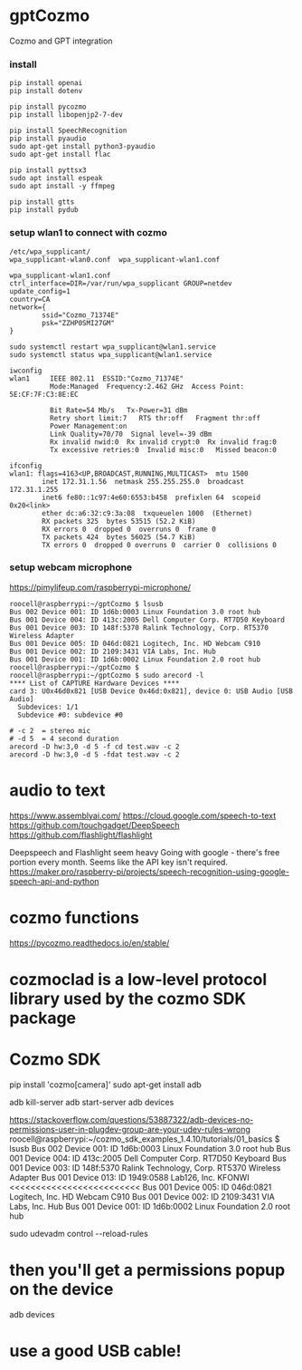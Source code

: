 # gptCozmo
Cozmo and GPT integration

### install
```
pip install openai
pip install dotenv

pip install pycozmo
pip install libopenjp2-7-dev

pip install SpeechRecognition
pip install pyaudio
sudo apt-get install python3-pyaudio
sudo apt-get install flac

pip install pyttsx3
sudo apt install espeak
sudo apt install -y ffmpeg

pip install gtts
pip install pydub

```

### setup wlan1 to connect with cozmo
```
/etc/wpa_supplicant/
wpa_supplicant-wlan0.conf  wpa_supplicant-wlan1.conf

wpa_supplicant-wlan1.conf
ctrl_interface=DIR=/var/run/wpa_supplicant GROUP=netdev
update_config=1
country=CA
network={
        ssid="Cozmo_71374E"
        psk="ZZHP0SMI27GM"
}

sudo systemctl restart wpa_supplicant@wlan1.service
sudo systemctl status wpa_supplicant@wlan1.service

iwconfig
wlan1     IEEE 802.11  ESSID:"Cozmo_71374E"
          Mode:Managed  Frequency:2.462 GHz  Access Point: 5E:CF:7F:C3:8E:EC

          Bit Rate=54 Mb/s   Tx-Power=31 dBm
          Retry short limit:7   RTS thr:off   Fragment thr:off
          Power Management:on
          Link Quality=70/70  Signal level=-39 dBm
          Rx invalid nwid:0  Rx invalid crypt:0  Rx invalid frag:0
          Tx excessive retries:0  Invalid misc:0   Missed beacon:0

ifconfig
wlan1: flags=4163<UP,BROADCAST,RUNNING,MULTICAST>  mtu 1500
        inet 172.31.1.56  netmask 255.255.255.0  broadcast 172.31.1.255
        inet6 fe80::1c97:4e60:6553:b458  prefixlen 64  scopeid 0x20<link>
        ether dc:a6:32:c9:3a:08  txqueuelen 1000  (Ethernet)
        RX packets 325  bytes 53515 (52.2 KiB)
        RX errors 0  dropped 0  overruns 0  frame 0
        TX packets 424  bytes 56025 (54.7 KiB)
        TX errors 0  dropped 0 overruns 0  carrier 0  collisions 0
```

### setup webcam microphone
https://pimylifeup.com/raspberrypi-microphone/
```
roocell@raspberrypi:~/gptCozmo $ lsusb
Bus 002 Device 001: ID 1d6b:0003 Linux Foundation 3.0 root hub
Bus 001 Device 004: ID 413c:2005 Dell Computer Corp. RT7D50 Keyboard
Bus 001 Device 003: ID 148f:5370 Ralink Technology, Corp. RT5370 Wireless Adapter
Bus 001 Device 005: ID 046d:0821 Logitech, Inc. HD Webcam C910
Bus 001 Device 002: ID 2109:3431 VIA Labs, Inc. Hub
Bus 001 Device 001: ID 1d6b:0002 Linux Foundation 2.0 root hub
roocell@raspberrypi:~/gptCozmo $
roocell@raspberrypi:~/gptCozmo $ sudo arecord -l
**** List of CAPTURE Hardware Devices ****
card 3: U0x46d0x821 [USB Device 0x46d:0x821], device 0: USB Audio [USB Audio]
  Subdevices: 1/1
  Subdevice #0: subdevice #0

# -c 2  = stereo mic
# -d 5  = 4 second duration
arecord -D hw:3,0 -d 5 -f cd test.wav -c 2
arecord -D hw:3,0 -d 5 -fdat test.wav -c 2
```

# audio to text
https://www.assemblyai.com/
https://cloud.google.com/speech-to-text
https://github.com/touchgadget/DeepSpeech
https://github.com/flashlight/flashlight

Deepspeech and Flashlight seem heavy
Going with google - there's free portion every month.
Seems like the API key isn't required.
https://maker.pro/raspberry-pi/projects/speech-recognition-using-google-speech-api-and-python

# cozmo functions
https://pycozmo.readthedocs.io/en/stable/

# cozmoclad is a low-level protocol library used by the cozmo SDK package


# Cozmo SDK
pip install 'cozmo[camera]'
sudo apt-get install adb

adb kill-server
adb start-server
adb devices

https://stackoverflow.com/questions/53887322/adb-devices-no-permissions-user-in-plugdev-group-are-your-udev-rules-wrong
roocell@raspberrypi:~/cozmo_sdk_examples_1.4.10/tutorials/01_basics $ lsusb
Bus 002 Device 001: ID 1d6b:0003 Linux Foundation 3.0 root hub
Bus 001 Device 004: ID 413c:2005 Dell Computer Corp. RT7D50 Keyboard
Bus 001 Device 003: ID 148f:5370 Ralink Technology, Corp. RT5370 Wireless Adapter
Bus 001 Device 013: ID 1949:0588 Lab126, Inc. KFONWI <<<<<<<<<<<<<<<<<<<<<<<<<
Bus 001 Device 005: ID 046d:0821 Logitech, Inc. HD Webcam C910
Bus 001 Device 002: ID 2109:3431 VIA Labs, Inc. Hub
Bus 001 Device 001: ID 1d6b:0002 Linux Foundation 2.0 root hub

sudo udevadm control --reload-rules

# then you'll get a permissions popup on the device
adb devices

# use a good USB cable!